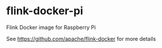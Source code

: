 # flink-docker-pi
Flink Docker image for Raspberry Pi

See https://github.com/apache/flink-docker for more details
